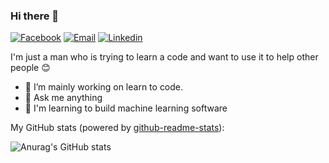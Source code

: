 ### Hi there 👋
[![Facebook](https://img.shields.io/badge/SocialMedia-F0773A?style=flat-square&logo=firefox-browser&logoColor=white)](https://www.facebook.com/max.botukh/)
[![Email](https://img.shields.io/badge/-Email-E8453C?style=flat-square&logo=Gmail&logoColor=white)](mailto:maksbotukh@gmail.com)
[![Linkedin](https://img.shields.io/badge/-LinkedIn-1568BF?style=flat-square&logo=Linkedin&logoColor=white)](https://www.linkedin.com/in/maksim-botukh-927597206/)

I'm just a man who is trying to learn a code and want to use it to help other people 😊 

- 🔭 I’m mainly working on learn to code.
- 💬 Ask me anything
- 🚀 I'm learning to build machine learning software 
   
 My GitHub stats (powered by [github-readme-stats](https://github.com/anuraghazra/github-readme-stats)):

![Anurag's GitHub stats](https://github-readme-stats.vercel.app/api?username=Max634&show_icons=true&theme=cobalt)


